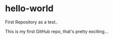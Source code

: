 # hello-world
First Repository as a test..

This is my first GitHub repo, that's pretty exciting...

